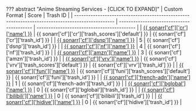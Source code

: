 ??? abstract "Anime Streaming Services - [CLICK TO EXPAND]"
    | Custom Format                                                                                   | Score                                     | Trash ID                                   |
    | ----------------------------------------------------------------------------------------------- | ----------------------------------------- | ------------------------------------------ |
    | [{{ sonarr['cf']['cr']['name'] }}](/Sonarr/sonarr-collection-of-custom-formats/#cr)             | {{ sonarr['cf']['cr']['trash_scores']['default'] }}   | {{ sonarr['cf']['cr']['trash_id'] }}       |
    | [{{ sonarr['cf']['dsnp']['name'] }}](/Sonarr/sonarr-collection-of-custom-formats/#dsnp)         | 5                                         | {{ sonarr['cf']['dsnp']['trash_id'] }}     |
    | [{{ sonarr['cf']['nf']['name'] }}](/Sonarr/sonarr-collection-of-custom-formats/#nf)             | 4                                         | {{ sonarr['cf']['nf']['trash_id'] }}       |
    | [{{ sonarr['cf']['amzn']['name'] }}](/Sonarr/sonarr-collection-of-custom-formats/#amzn)         | 3                                         | {{ sonarr['cf']['amzn']['trash_id'] }}     |
    | [{{ sonarr['cf']['vrv']['name'] }}](/Sonarr/sonarr-collection-of-custom-formats/#vrv)           | {{ sonarr['cf']['vrv']['trash_scores']['default'] }}  | {{ sonarr['cf']['vrv']['trash_id'] }}      |
    | [{{ sonarr['cf']['funi']['name'] }}](/Sonarr/sonarr-collection-of-custom-formats/#funi)         | {{ sonarr['cf']['funi']['trash_scores']['default'] }} | {{ sonarr['cf']['funi']['trash_id'] }}     |
    | [{{ sonarr['cf']['french-adn']['name'] }}](/Sonarr/sonarr-collection-of-custom-formats/#adn)    | 1                                         | {{ sonarr['cf']['french-adn']['trash_id'] }} |
    | [{{ sonarr['cf']['bglobal']['name'] }}](/Sonarr/sonarr-collection-of-custom-formats/#b-global)  | 0                                         | {{ sonarr['cf']['bglobal']['trash_id'] }}  |
    | [{{ sonarr['cf']['bilibili']['name'] }}](/Sonarr/sonarr-collection-of-custom-formats/#bilibili) | 0                                         | {{ sonarr['cf']['bilibili']['trash_id'] }} |
    | [{{ sonarr['cf']['hidive']['name'] }}](/Sonarr/sonarr-collection-of-custom-formats/#hidive)     | 0                                         | {{ sonarr['cf']['hidive']['trash_id'] }}   |
